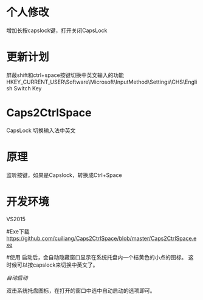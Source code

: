 # 个人修改
增加长按capslock键，打开关闭CapsLock

# 更新计划
屏蔽shift和ctrl+space按键切换中英文输入的功能
HKEY_CURRENT_USER\Software\Microsoft\InputMethod\Settings\CHS\English Switch Key


# Caps2CtrlSpace
CapsLock 切换输入法中英文
# 原理
监听按键，如果是Capslock，转换成Ctrl+Space

# 开发环境
 VS2015
 
#Exe下载
https://github.com/cuiliang/Caps2CtrlSpace/blob/master/Caps2CtrlSpace.exe
  
#使用
启动后，会自动隐藏窗口显示在系统托盘内一个桔黄色的小点的图标。 这时候可以按capslock来切换中英文了。
 
*自动启动*
 
双击系统托盘图标，在打开的窗口中选中自动启动的选项即可。
 
